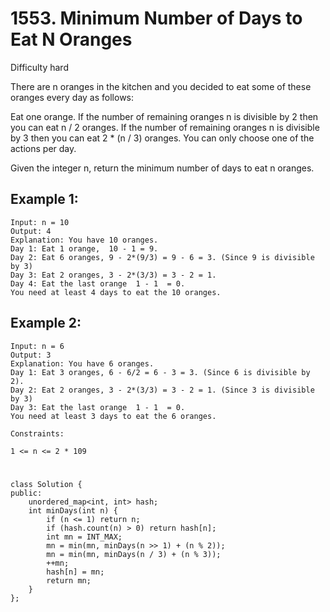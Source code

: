 # 1553. Minimum Number of Days to Eat N Oranges
Difficulty hard

There are n oranges in the kitchen and you decided to eat some of these oranges every day as follows:

Eat one orange.
If the number of remaining oranges n is divisible by 2 then you can eat n / 2 oranges.
If the number of remaining oranges n is divisible by 3 then you can eat 2 * (n / 3) oranges.
You can only choose one of the actions per day.

Given the integer n, return the minimum number of days to eat n oranges.


## Example 1:
```
Input: n = 10
Output: 4
Explanation: You have 10 oranges.
Day 1: Eat 1 orange,  10 - 1 = 9.  
Day 2: Eat 6 oranges, 9 - 2*(9/3) = 9 - 6 = 3. (Since 9 is divisible by 3)
Day 3: Eat 2 oranges, 3 - 2*(3/3) = 3 - 2 = 1. 
Day 4: Eat the last orange  1 - 1  = 0.
You need at least 4 days to eat the 10 oranges.
```


## Example 2:
```
Input: n = 6
Output: 3
Explanation: You have 6 oranges.
Day 1: Eat 3 oranges, 6 - 6/2 = 6 - 3 = 3. (Since 6 is divisible by 2).
Day 2: Eat 2 oranges, 3 - 2*(3/3) = 3 - 2 = 1. (Since 3 is divisible by 3)
Day 3: Eat the last orange  1 - 1  = 0.
You need at least 3 days to eat the 6 oranges.
```


```
Constraints:

1 <= n <= 2 * 109
```


#
```
class Solution {
public:
    unordered_map<int, int> hash;
    int minDays(int n) {
        if (n <= 1) return n;
        if (hash.count(n) > 0) return hash[n];
        int mn = INT_MAX;
        mn = min(mn, minDays(n >> 1) + (n % 2));
        mn = min(mn, minDays(n / 3) + (n % 3));
        ++mn;
        hash[n] = mn;
        return mn;
    }
};

```